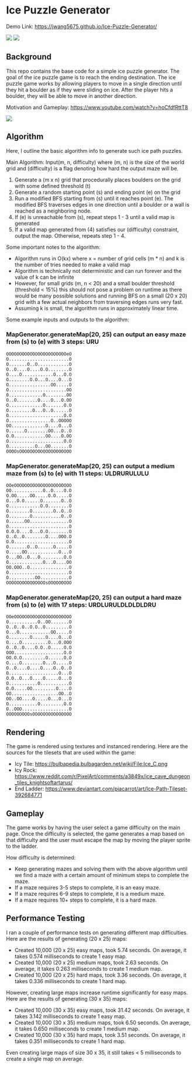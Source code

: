 # Ice Puzzle Generator

Demo Link: https://jwang5675.github.io/Ice-Puzzle-Generator/

![](img/title.png)
![](img/gameplay.png)

## Background

This repo contains the base code for a simple ice puzzle generator. The goal of the ice puzzle game is to reach the ending destination. The ice puzzle game works by allowing players to move in a single direction until they hit a boulder as if they were sliding on ice. After the player hits a boulder, they will be able to move in another direction. 

Motivation and Gameplay: https://www.youtube.com/watch?v=hoCfdfRttT8

[![](img/motivation.png)](https://www.youtube.com/watch?v=hoCfdfRttT8)

## Algorithm

Here, I outline the basic algorithm info to generate such ice path puzzles.

Main Algorithm: Input(m, n, difficulty) where (m, n) is the size of the world grid and (difficulty) is a flag denoting how hard the output maze will be.
1. Generate a (m x n) grid that procedurally places boulders on the grid with some defined threshold (t)
2. Generate a random starting point (s) and ending point (e) on the grid
3. Run a modified BFS starting from (s) until it reaches point (e). The modified BFS traverses edges in one direction until a boulder or a wall is reached as a neighboring node.
4. If (e) is unreachable from (s), repeat steps 1 - 3 until a valid map is generated
5. If a valid map generated from (4) satisfies our (difficulty) constraint, output the map. Otherwise, repeats step 1 - 4.

Some important notes to the algorithm: 

- Algorithm runs in O(kx) where x = number of grid cells (m * n) and k is the number of tries needed to make a valid map
- Algorithm is technically not deterministic and can run forever and the value of k can be infinite
- However, for small grids (m, n < 20) and a small boulder threshold (threshold < 15%) this should not pose a problem on runtime as there would be many possible solutions and running BFS on a small (20 x 20) grid with a few actual neighbors from traversing edges runs very fast.
- Assuming k is small, the algorithm runs in approximately linear time.

Some example inputs and outputs to the algorithm:

### MapGenerator.generateMap(20, 25) can output an easy maze from (s) to (e) with 3 steps: URU

    OOOOOOOOOOOOOOOOOOOOOOOeO  
    O.......................O  
    O.......O..O............O  
    O..O....O....O.O........O  
    O....O............O...O.O  
    O........O.O...O....O...O  
    O................OO.....O  
    O......................OO  
    0.............O........OO  
    O..O........O....O...O.OO  
    O.............O.......O.O  
    O.........O...O..O......O  
    O.....................O.O  
    O................O..OOOOO  
    OO.............O....O...O  
    O......O........OO...O..O  
    O.O............OO....O.OO  
    O.....................O.O  
    O..........O...OO.......O  
    OOOOsOOOOOOOOOOOOOOOOOOOO  

### MapGenerator.generateMap(20, 25) can output a medium maze from (s) to (e) with 11 steps: ULDRURULULU

    OOeOOOOOOOOOOOOOOOOOOOOOO  
    OO............O..O....O.O  
    O.OO.....OO.....O.O.....O  
    O...O.O......O.......O..O  
    O............O.O........O  
    O........O........O..O..O  
    O........O...........O..O  
    O......OO...............O  
    O.......................O  
    O.O.O....O...O.O........O  
    O..O..O........O....OOO.O  
    O.O.....................O  
    O.......O..O......O.....O  
    O.....OO............O...O  
    O...OO..O...O.........O.O  
    O.............O...O....OO  
    OO.OOO..O...............O  
    O.......................O  
    O..........OO...........O  
    OOOOOOOOOOOOOOOsOOOOOOOOO  

### MapGenerator.generateMap(20, 25) can output a hard maze from (s) to (e) with 17 steps: URDLURULDLDLDLDRU

    OOeOOOOOOOOOOOOOOOOOOOOOO  
    O...........O..OO.......O  
    O..O..O..O.O..O.........O  
    O...O............OO.....O  
    O........O.....O....O...O  
    O....O..........O...O.OOO  
    O..O..O....O.O..O.....O.O  
    OOO...................O.O  
    OO.O.O.........O......O.O  
    O....O........O...O.....O  
    O..O....O....O....O..O..O  
    O...................O...O  
    O.O..O...O....O.....O...O  
    O...........O...........O  
    O.O.....OO.........O....O  
    OO..................OO..O  
    OO..OO....O.....O...O...O  
    O...........O.........O.O  
    O..OOO..................O  
    OOOOOOOOOsOOOOOOOOOOOOOOO  

## Rendering 

The game is rendered using textures and instanced rendering. Here are the sources for the tilesets that are used within the game:
 - Icy Tile: https://bulbapedia.bulbagarden.net/wiki/File:Ice_C.png
 - Icy Rock: https://www.reddit.com/r/PixelArt/comments/a3849x/ice_cave_dungeon_tiles_knightsoftartarus/
 - End Ladder: https://www.deviantart.com/piacarrot/art/Ice-Path-Tileset-392684771

## Gameplay

The game works by having the user select a game difficulty on the main page. Once the difficulty is selected, the game generates a map based on that difficulty and the user must escape the map by moving the player sprite to the ladder.

How difficulty is determined:
 - Keep generating mazes and solving them with the above algorithm until we find a maze with a certain amount of minimum steps to complete the maze.
 - If a maze requires 3-5 steps to complete, it is an easy maze.
 - If a maze requires 6-9 steps to complete, it is a medium maze.
 - If a maze requires 10+ steps to complete, it is a hard maze.

## Performance Testing
I ran a couple of performance tests on generating different map difficulties. Here are the results of generating (20 x 25) maps:
 - Created 10,000 (20 x 25) easy maps, took 5.74 seconds. On average, it takes 0.574 milliseconds to create 1 easy map.
 - Created 10,000 (20 x 25) medium maps, took 2.63 seconds. On average, it takes 0.263 milliseconds to create 1 medium map.
 - Created 10,000 (20 x 25) hard maps, took 3.36 seconds. On average, it takes 0.336 milliseconds to create 1 hard map.
 
However, creating large maps increase runtime significantly for easy maps. Here are the results of generating (30 x 35) maps:

 - Created 10,000 (30 x 35) easy maps, took 31.42 seconds. On average, it takes 3.142 milliseconds to create 1 easy map.
 - Created 10,000 (30 x 35) medium maps, took 6.50 seconds. On average, it takes 0.650 milliseconds to create 1 medium map.
 - Created 10,000 (30 x 35) hard maps, took 3.51 seconds. On average, it takes 0.351 milliseconds to create 1 hard map.

 Even creating large maps of size 30 x 35, it still takes < 5 milliseconds to create a single map on average.
